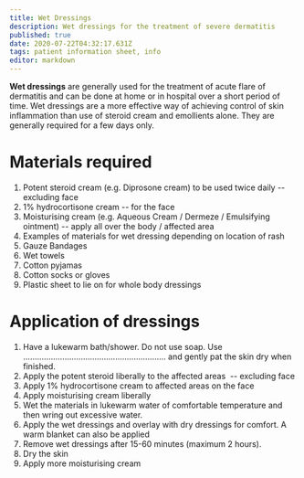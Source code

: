 ```yaml
---
title: Wet Dressings
description: Wet dressings for the treatment of severe dermatitis
published: true
date: 2020-07-22T04:32:17.631Z
tags: patient information sheet, info
editor: markdown
---
```


**Wet dressings** are generally used for the treatment of acute flare of dermatitis and can be done at home or in hospital over a short period of time. Wet dressings are a more effective way of achieving control of skin inflammation than use of steroid cream and emollients alone. They are generally required for a few days only.

# Materials required

1.  Potent steroid cream (e.g. Diprosone cream) to be used twice daily -- excluding face
2.  1% hydrocortisone cream -- for the face
3.  Moisturising cream (e.g. Aqueous Cream / Dermeze / Emulsifying ointment) -- apply all over the body / affected area
4.  Examples of materials for wet dressing depending on location of rash
5.  Gauze Bandages
6.  Wet towels
7.  Cotton pyjamas
8.  Cotton socks or gloves
9.  Plastic sheet to lie on for whole body dressings

# Application of dressings

1.  Have a lukewarm bath/shower. Do not use soap. Use .............................................................. and gently pat the skin dry when finished.
2.  Apply the potent steroid liberally to the affected areas  -- excluding face
3.  Apply 1% hydrocortisone cream to affected areas on the face
4.  Apply moisturising cream liberally
5.  Wet the materials in lukewarm water of comfortable temperature and then wring out excessive water.
6.  Apply the wet dressings and overlay with dry dressings for comfort. A warm blanket can also be applied
7.  Remove wet dressings after 15-60 minutes (maximum 2 hours).
8.  Dry the skin
9.  Apply more moisturising cream